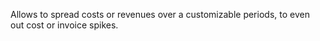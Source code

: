 Allows to spread costs or revenues over a customizable periods, to even
out cost or invoice spikes.
